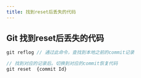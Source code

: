 ```yaml
---
title: 找到reset后丢失的代码
---
```


## Git 找到reset后丢失的代码

```typescript
git reflog // 通过此命令，查找到本地之前的commit记录
```

```typescript
// 找到对应的记录后。切换到对应的commit恢复代码
git reset  {commit Id}
```

